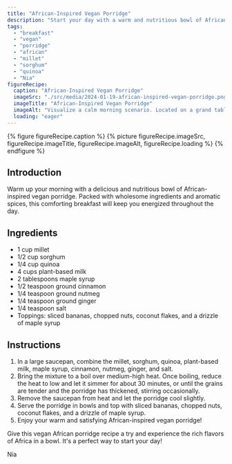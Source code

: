 ```yaml
---
title: "African-Inspired Vegan Porridge"
description: "Start your day with a warm and nutritious bowl of African-inspired vegan porridge. Made with millet, sorghum, and quinoa, this flavorful breakfast is packed with wholesome ingredients and aromatic spices."
tags:
  - "breakfast"
  - "vegan"
  - "porridge"
  - "african"
  - "millet"
  - "sorghum"
  - "quinoa"
  - "Nia"
figureRecipe: 
  caption: "African-Inspired Vegan Porridge"
  imageSrc: "./src/media/2024-01-19-african-inspired-vegan-porridge.png"
  imageTitle: "African-Inspired Vegan Porridge"
  imageAlt: "Visualize a calm morning scenario. Located on a grand table situated against the tranquil backdrop of nature, a cold breakfast spread is set. In the middle, a bowl of African-Inspired Vegan Porridge emanates welcoming steam carrying the fragrance of spices like cinnamon, nutmeg, and ginger. The table is beautifully decorated with colorful fresh toppings like sliced bananas, chopped nuts, and coconut flakes, all meticulously arranged. The serving of porridge gleams with a tantalising drizzle of maple syrup. Natural light softly streams through a nearby window, imbuing the scene with a comforting glow and illuminating the vibrant colors of the culinary arrangement. Enjoy this visual experience of a peaceful morning with a delectable African-inspired vegan breakfast."
  loading: "eager"
---
```


{% figure figureRecipe.caption %}
{% picture figureRecipe.imageSrc, figureRecipe.imageTitle, figureRecipe.imageAlt, figureRecipe.loading %}
{% endfigure %}

## Introduction

Warm up your morning with a delicious and nutritious bowl of African-inspired vegan porridge. Packed with wholesome ingredients and aromatic spices, this comforting breakfast will keep you energized throughout the day.

## Ingredients

- 1 cup millet
- 1/2 cup sorghum
- 1/4 cup quinoa
- 4 cups plant-based milk
- 2 tablespoons maple syrup
- 1/2 teaspoon ground cinnamon
- 1/4 teaspoon ground nutmeg
- 1/4 teaspoon ground ginger
- 1/4 teaspoon salt
- Toppings: sliced bananas, chopped nuts, coconut flakes, and a drizzle of maple syrup

## Instructions

1. In a large saucepan, combine the millet, sorghum, quinoa, plant-based milk, maple syrup, cinnamon, nutmeg, ginger, and salt.
2. Bring the mixture to a boil over medium-high heat. Once boiling, reduce the heat to low and let it simmer for about 30 minutes, or until the grains are tender and the porridge has thickened, stirring occasionally.
3. Remove the saucepan from heat and let the porridge cool slightly.
4. Serve the porridge in bowls and top with sliced bananas, chopped nuts, coconut flakes, and a drizzle of maple syrup.
5. Enjoy your warm and satisfying African-inspired vegan porridge!

Give this vegan African porridge recipe a try and experience the rich flavors of Africa in a bowl. It's a perfect way to start your day!

Nia

